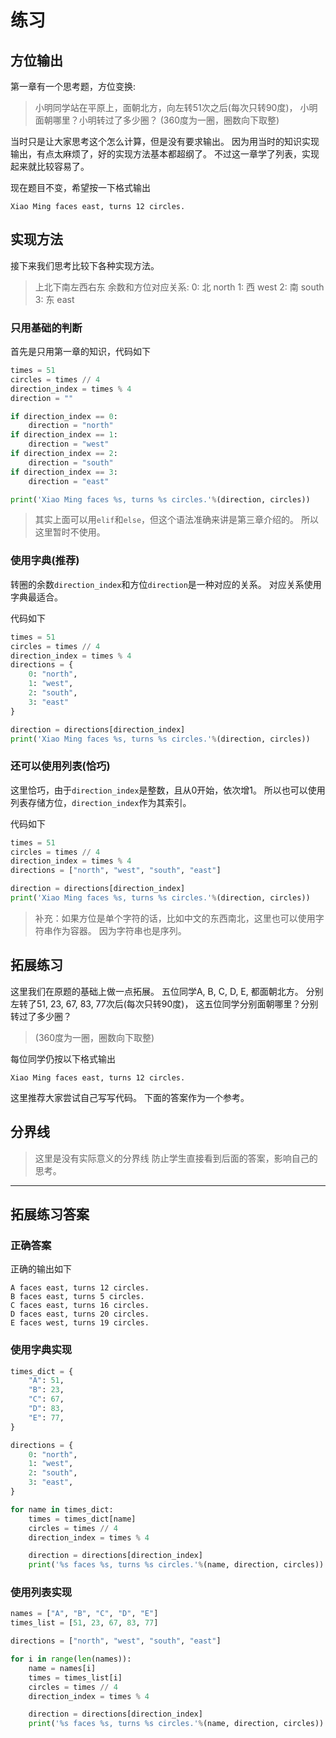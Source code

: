 # 练习

## 方位输出

第一章有一个思考题，方位变换:

> 小明同学站在平原上，面朝北方，向左转51次之后\(每次只转90度\)， 小明面朝哪里？小明转过了多少圈？ \(360度为一圈，圈数向下取整\)

当时只是让大家思考这个怎么计算，但是没有要求输出。 因为用当时的知识实现输出，有点太麻烦了，好的实现方法基本都超纲了。 不过这一章学了列表，实现起来就比较容易了。

现在题目不变，希望按一下格式输出

```text
Xiao Ming faces east, turns 12 circles.
```

## 实现方法

接下来我们思考比较下各种实现方法。

> 上北下南左西右东 余数和方位对应关系: 0: 北 north 1: 西 west 2: 南 south 3: 东 east

### 只用基础的判断

首先是只用第一章的知识，代码如下

```python
times = 51
circles = times // 4
direction_index = times % 4
direction = ""

if direction_index == 0:
    direction = "north"
if direction_index == 1:
    direction = "west"
if direction_index == 2:
    direction = "south"
if direction_index == 3:
    direction = "east"

print('Xiao Ming faces %s, turns %s circles.'%(direction, circles))
```

> 其实上面可以用`elif`和`else`，但这个语法准确来讲是第三章介绍的。 所以这里暂时不使用。

### 使用字典\(推荐\)

转圈的余数`direction_index`和方位`direction`是一种对应的关系。 对应关系使用字典最适合。

代码如下

```python
times = 51
circles = times // 4
direction_index = times % 4
directions = {
    0: "north",
    1: "west",
    2: "south",
    3: "east"
}

direction = directions[direction_index]
print('Xiao Ming faces %s, turns %s circles.'%(direction, circles))
```

### 还可以使用列表\(恰巧\)

这里恰巧，由于`direction_index`是整数，且从0开始，依次增1。 所以也可以使用列表存储方位，`direction_index`作为其索引。

代码如下

```python
times = 51
circles = times // 4
direction_index = times % 4
directions = ["north", "west", "south", "east"]

direction = directions[direction_index]
print('Xiao Ming faces %s, turns %s circles.'%(direction, circles))
```

> 补充：如果方位是单个字符的话，比如中文的东西南北，这里也可以使用字符串作为容器。 因为字符串也是序列。

## 拓展练习

这里我们在原题的基础上做一点拓展。 五位同学A, B, C, D, E, 都面朝北方。 分别左转了51, 23, 67, 83, 77次后\(每次只转90度\)， 这五位同学分别面朝哪里？分别转过了多少圈？

> \(360度为一圈，圈数向下取整\)

每位同学仍按以下格式输出

```text
Xiao Ming faces east, turns 12 circles.
```

这里推荐大家尝试自己写写代码。 下面的答案作为一个参考。

## 分界线

> 这里是没有实际意义的分界线 防止学生直接看到后面的答案，影响自己的思考。

- - - - - - - - - - - - - - - - - - - - - - - - - - - - - - -

## 拓展练习答案

### 正确答案

正确的输出如下

```text
A faces east, turns 12 circles.
B faces east, turns 5 circles.
C faces east, turns 16 circles.
D faces east, turns 20 circles.
E faces west, turns 19 circles.
```

### 使用字典实现

```python
times_dict = {
    "A": 51,
    "B": 23,
    "C": 67,
    "D": 83,
    "E": 77,
}

directions = {
    0: "north",
    1: "west",
    2: "south",
    3: "east",
}

for name in times_dict:
    times = times_dict[name]
    circles = times // 4
    direction_index = times % 4

    direction = directions[direction_index]
    print('%s faces %s, turns %s circles.'%(name, direction, circles))
```

### 使用列表实现

```python
names = ["A", "B", "C", "D", "E"]
times_list = [51, 23, 67, 83, 77]

directions = ["north", "west", "south", "east"]

for i in range(len(names)):
    name = names[i]
    times = times_list[i]
    circles = times // 4
    direction_index = times % 4

    direction = directions[direction_index]
    print('%s faces %s, turns %s circles.'%(name, direction, circles))
```

